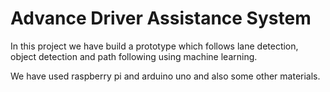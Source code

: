 # Advance Driver Assistance System

In this project we have build a prototype which follows lane detection, object detection and path following using machine learning.

We have used raspberry pi and arduino uno and also some other materials.
